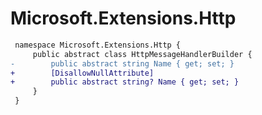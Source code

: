 # Microsoft.Extensions.Http

``` diff
 namespace Microsoft.Extensions.Http {
     public abstract class HttpMessageHandlerBuilder {
-        public abstract string Name { get; set; }
+        [DisallowNullAttribute]
+        public abstract string? Name { get; set; }
     }
 }
```

